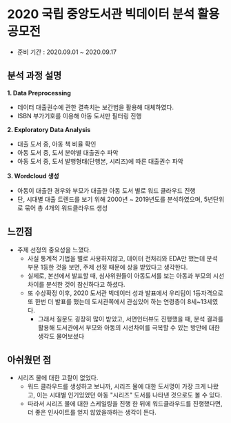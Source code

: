 # 2020 국립 중앙도서관 빅데이터 분석 활용 공모전 #
- 준비 기간 : 2020.09.01 ~ 2020.09.17

## 분석 과정 설명 ##
**1. Data Preprocessing**
 - 데이터 대출권수에 관한 결측치는 보간법을 활용해 대체하였다.
 - ISBN 부가기호를 이용해 아동 도서만 필터링 진행
 
**2. Exploratory Data Analysis**
 - 대출 도서 중, 아동 책 비율 확인
 - 아동 도서 중, 도서 분야별 대출권수 파악
 - 아동 도서 중, 도서 발행형태(단행본, 시리즈)에 따른 대출권수 파악

**3. Wordcloud 생성**
 - 아동이 대출한 경우와 부모가 대출한 아동 도서 별로 워드 클라우드 진행
 - 단, 시대별 대출 트렌드를 보기 위해 2000년 ~ 2019년도를 분석하였으며, 5년단위로 묶어 총 4개의 워드클라우드 생성
 
## 느낀점 ##
- 주제 선정의 중요성을 느꼈다.
    - 사실 통계적 기법을 별로 사용하지않고, 데이터 전처리와 EDA만 했는데 분석 부문 1등한 것을 보면, 주제 선정 때문에 상을 받았다고 생각한다.
    - 실제로, 본선에서 발표할 때, 심사위원들이 아동도서를 보는 아동과 부모의 시선 차이를 분석한 것이 참신하다고 하셨다.
    - 또 수상확정 이후, 2020 도서관 빅데이터 성과 발표에서 우리팀이 1등자격으로 또 한번 더 발표를 했는데 도서관쪽에서 관심있어 하는 연령층이 8세~13세였다.
      - 그래서 질문도 굉장히 많이 받았고, 서면인터뷰도 진행했을 때, 분석 결과를 활용해 도서관에서 부모와 아동의 시선차이를 극복할 수 있는 방안에 대한 생각도 물어보셨다 


## 아쉬웠던 점 ##
- 시리즈 물에 대한 고찰이 없었다.
  - 워드 클라우드를 생성하고 보니까, 시리즈 물에 대한 도서명이 가장 크게 나왔고, 이는 시대별 인기있었던 아동 "시리즈" 도서를 나타낸 것으로도 볼 수 있다.
  - 따라서 시리즈 물에 대한 스케일링을 진행 한 뒤에 워드클라우드를 진행했다면, 더 좋은 인사이트를 얻지 않았을까하는 생각이 든다.
